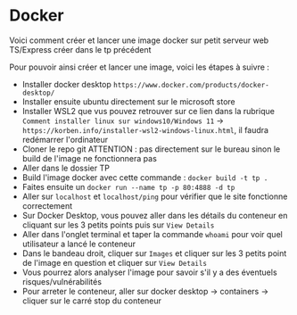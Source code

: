 # Docker

Voici comment créer et lancer une image docker sur petit serveur web TS/Express créer dans le tp précédent

Pour pouvoir ainsi créer et lancer une image, voici les étapes à suivre :

- Installer docker desktop `https://www.docker.com/products/docker-desktop/`
- Installer ensuite ubuntu directement sur le microsoft store
- Installer WSL2 que vus pouvez retrouver sur ce lien dans la rubrique `Comment installer linux sur windows10/Windows 11` -> `https://korben.info/installer-wsl2-windows-linux.html`, il faudra redémarrer l'ordinateur
- Cloner le repo git ATTENTION : pas directement sur le bureau sinon le build de l'image ne fonctionnera pas
- Aller dans le dossier TP
- Build l'image docker avec cette commande : `docker build -t tp .`
- Faites ensuite un `docker run --name tp -p 80:4888 -d tp`
- Aller sur `localhost` et `localhost/ping` pour vérifier que le site fonctionne correctement
- Sur Docker Desktop, vous pouvez aller dans les détails du conteneur en cliquant sur les 3 petits points puis sur `View Details`
- Aller dans l'onglet terminal et taper la commande `whoami` pour voir quel utilisateur a lancé le conteneur
- Dans le bandeau droit, cliquer sur `Images` et cliquer sur les 3 petits point de l'image en question et cliquer sur `View Details`
- Vous pourrez alors analyser l'image pour savoir s'il y a des éventuels risques/vulnérabilités
- Pour arreter le conteneur, aller sur docker desktop -> containers -> cliquer sur le carré stop du conteneur
